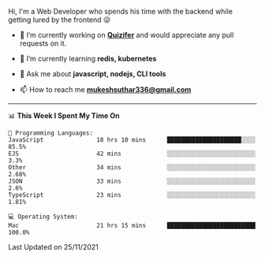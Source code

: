 Hi, I'm a Web Developer who spends his time with the backend while getting lured by the frontend 😜

- 🔭 I’m currently working on **[Quizifer](https://github.com/SutharMukesh/Quizifer/)** and would appreciate any pull requests on it.

- 🌱 I’m currently learning **redis, kubernetes**

- 💬 Ask me about **javascript, nodejs, CLI tools**

- 📫 How to reach me **mukeshsuthar336@gmail.com**

---
<!--START_SECTION:waka-->
📊 **This Week I Spent My Time On** 

```text
💬 Programming Languages: 
JavaScript               18 hrs 10 mins      █████████████████████░░░░   85.5% 
EJS                      42 mins             ░░░░░░░░░░░░░░░░░░░░░░░░░   3.3% 
Other                    34 mins             ░░░░░░░░░░░░░░░░░░░░░░░░░   2.68% 
JSON                     33 mins             ░░░░░░░░░░░░░░░░░░░░░░░░░   2.6% 
TypeScript               23 mins             ░░░░░░░░░░░░░░░░░░░░░░░░░   1.81%

💻 Operating System: 
Mac                      21 hrs 15 mins      █████████████████████████   100.0%

```


 Last Updated on 25/11/2021
<!--END_SECTION:waka-->
